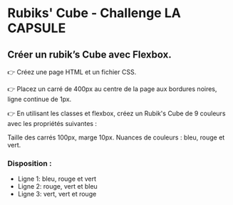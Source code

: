 # Rubiks' Cube - Challenge LA CAPSULE

## Créer un rubik’s Cube avec Flexbox.


👉 Créez une page HTML et un fichier CSS.

👉 Placez un carré de 400px au centre de la page aux bordures noires, ligne continue de 1px.

👉 En utilisant les classes et flexbox, créez un Rubik's Cube de 9 couleurs avec les propriétés suivantes :

Taille des carrés 100px, marge 10px.
Nuances de couleurs : bleu, rouge et vert.

### Disposition :
- Ligne 1: bleu, rouge et vert
- Ligne 2:  rouge, vert et bleu
- Ligne 3: vert, vert et rouge